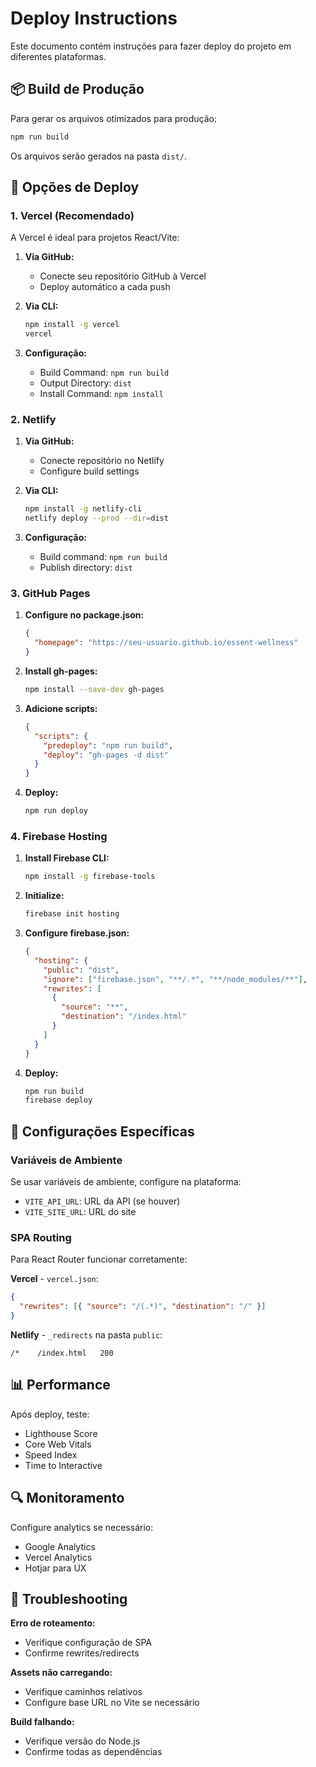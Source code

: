 # Deploy Instructions

Este documento contém instruções para fazer deploy do projeto em diferentes plataformas.

## 📦 Build de Produção

Para gerar os arquivos otimizados para produção:

```bash
npm run build
```

Os arquivos serão gerados na pasta `dist/`.

## 🚀 Opções de Deploy

### 1. Vercel (Recomendado)

A Vercel é ideal para projetos React/Vite:

1. **Via GitHub:**
   - Conecte seu repositório GitHub à Vercel
   - Deploy automático a cada push

2. **Via CLI:**
   ```bash
   npm install -g vercel
   vercel
   ```

3. **Configuração:**
   - Build Command: `npm run build`
   - Output Directory: `dist`
   - Install Command: `npm install`

### 2. Netlify

1. **Via GitHub:**
   - Conecte repositório no Netlify
   - Configure build settings

2. **Via CLI:**
   ```bash
   npm install -g netlify-cli
   netlify deploy --prod --dir=dist
   ```

3. **Configuração:**
   - Build command: `npm run build`
   - Publish directory: `dist`

### 3. GitHub Pages

1. **Configure no package.json:**
   ```json
   {
     "homepage": "https://seu-usuario.github.io/essent-wellness"
   }
   ```

2. **Install gh-pages:**
   ```bash
   npm install --save-dev gh-pages
   ```

3. **Adicione scripts:**
   ```json
   {
     "scripts": {
       "predeploy": "npm run build",
       "deploy": "gh-pages -d dist"
     }
   }
   ```

4. **Deploy:**
   ```bash
   npm run deploy
   ```

### 4. Firebase Hosting

1. **Install Firebase CLI:**
   ```bash
   npm install -g firebase-tools
   ```

2. **Initialize:**
   ```bash
   firebase init hosting
   ```

3. **Configure firebase.json:**
   ```json
   {
     "hosting": {
       "public": "dist",
       "ignore": ["firebase.json", "**/.*", "**/node_modules/**"],
       "rewrites": [
         {
           "source": "**",
           "destination": "/index.html"
         }
       ]
     }
   }
   ```

4. **Deploy:**
   ```bash
   npm run build
   firebase deploy
   ```

## 🔧 Configurações Específicas

### Variáveis de Ambiente

Se usar variáveis de ambiente, configure na plataforma:

- `VITE_API_URL`: URL da API (se houver)
- `VITE_SITE_URL`: URL do site

### SPA Routing

Para React Router funcionar corretamente:

**Vercel** - `vercel.json`:
```json
{
  "rewrites": [{ "source": "/(.*)", "destination": "/" }]
}
```

**Netlify** - `_redirects` na pasta `public`:
```
/*    /index.html   200
```

## 📊 Performance

Após deploy, teste:

- Lighthouse Score
- Core Web Vitals
- Speed Index
- Time to Interactive

## 🔍 Monitoramento

Configure analytics se necessário:
- Google Analytics
- Vercel Analytics
- Hotjar para UX

## 🚨 Troubleshooting

**Erro de roteamento:**
- Verifique configuração de SPA
- Confirme rewrites/redirects

**Assets não carregando:**
- Verifique caminhos relativos
- Configure base URL no Vite se necessário

**Build falhando:**
- Verifique versão do Node.js
- Confirme todas as dependências
